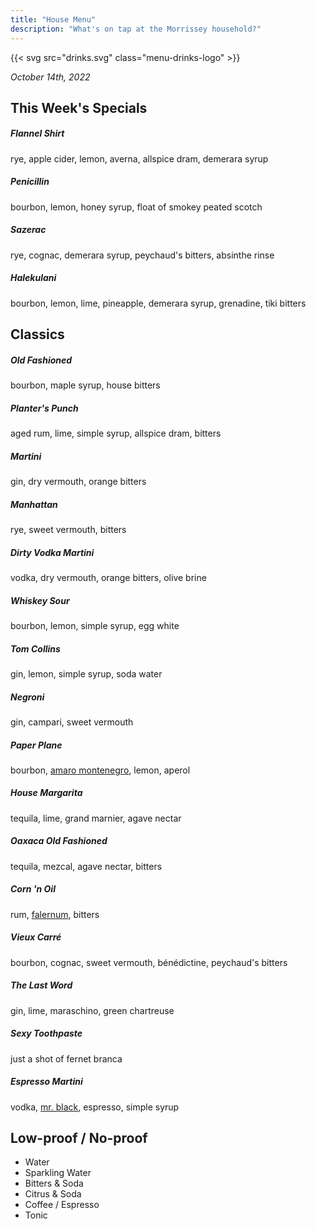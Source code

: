 ```yaml
---
title: "House Menu"
description: "What's on tap at the Morrissey household?"
---
```


{{< svg src="drinks.svg" class="menu-drinks-logo" >}}

_October 14th, 2022_

## This Week's Specials

##### Flannel Shirt

rye, apple cider, lemon, averna, allspice dram, demerara syrup

##### Penicillin

bourbon, lemon, honey syrup, float of smokey peated scotch

##### Sazerac

rye, cognac, demerara syrup, peychaud's bitters, absinthe rinse

##### Halekulani

bourbon, lemon, lime, pineapple, demerara syrup, grenadine, tiki bitters

## Classics

##### Old Fashioned

bourbon, maple syrup, house bitters

##### Planter's Punch

aged rum, lime, simple syrup, allspice dram, bitters

##### Martini

gin, dry vermouth, orange bitters

##### Manhattan

rye, sweet vermouth, bitters

##### Dirty Vodka Martini

vodka, dry vermouth, orange bitters, olive brine

##### Whiskey Sour

bourbon, lemon, simple syrup, egg white

##### Tom Collins

gin, lemon, simple syrup, soda water

##### Negroni

gin, campari, sweet vermouth

##### Paper Plane

bourbon, [amaro montenegro](https://www.amaromontenegro.com/en), lemon, aperol

##### House Margarita

tequila, lime, grand marnier, agave nectar

##### Oaxaca Old Fashioned

tequila, mezcal, agave nectar, bitters

##### Corn 'n Oil

rum, [falernum](https://alpenz.com/product-falernum.html), bitters

##### Vieux Carré

bourbon, cognac, sweet vermouth, bénédictine, peychaud's bitters

##### The Last Word

gin, lime, maraschino, green chartreuse

##### Sexy Toothpaste

just a shot of fernet branca

##### Espresso Martini

vodka, [mr. black](https://mrblack.co/us/), espresso, simple syrup

## Low-proof / No-proof

- Water
- Sparkling Water
- Bitters & Soda
- Citrus & Soda
- Coffee / Espresso
- Tonic
